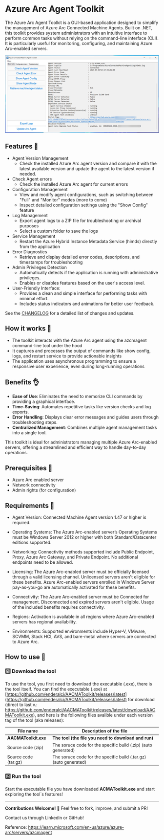 # Azure Arc Agent Toolkit

The Azure Arc Agent Toolkit is a GUI-based application designed to simplify the management of Azure Arc Connected Machine Agents. Built on .NET, this toolkit provides system administrators with an intuitive interface to perform common tasks without relying on the command-line interface (CLI). It is particularly useful for monitoring, configuring, and maintaining Azure Arc-enabled servers.

![UI](Resources/application.png "The GUI of the tool")

## Features 🚀

  - Agent Version Management
    - Check the installed Azure Arc agent version and compare it with the latest available version and update the agent to the latest version if needed.
  - Check Agent errors
    - Check the installed Azure Arc agent for current errors
  - Configuration Management
    - View and modify agent configurations, such as switching between "Full" and "Monitor" modes (more to come)
    - Inspect detailed configuration settings using the "Show Config" feature
  - Log Management
    - Export agent logs to a ZIP file for troubleshooting or archival purposes
    - Select a custom folder to save the logs
  - Service Management
    - Restart the Azure Hybrid Instance Metadata Service (himds) directly from the application
  - Error Diagnostics
    - Retrieve and display detailed error codes, descriptions, and timestamps for troubleshooting
  - Admin Privileges Detection
    - Automatically detects if the application is running with administrative privileges.
    - Enables or disables features based on the user's access level.
  - User-Friendly Interface:
    - Provides a clean and simple interface for performing tasks with minimal effort.
    - Includes status indicators and animations for better user feedback.

See the [CHANGELOG](CHANGELOG.md) for a detailed list of changes and updates.

## How it works 🚀
- The toolkit interacts with the Azure Arc agent using the azcmagent command-line tool under the hood
- It captures and processes the output of commands like show config, logs, and restart service to provide actionable insights
- The application uses asynchronous programming to ensure a responsive user experience, even during long-running operations

## Benefits 👌
- **Ease of Use**: Eliminates the need to memorize CLI commands by providing a graphical interface.
- **Time-Saving**: Automates repetitive tasks like version checks and log exports.
- **Error Handling**: Displays clear error messages and guides users through troubleshooting steps.
- **Centralized Management**: Combines multiple agent management tasks into a single tool.

This toolkit is ideal for administrators managing multiple Azure Arc-enabled servers, offering a streamlined and efficient way to handle day-to-day operations.

## Prerequisites 📌

- Azure Arc enabled server
- Network connectivity
- Admin rights (for configuration)

## Requirements 📌

  - Agent Version: Connected Machine Agent version 1.47 or higher is required.
  
  - Operating Systems: The Azure Arc-enabled server’s Operating Systems must be Windows Server 2012 or higher with both Standard/Datacenter editions supported.
  
  - Networking: Connectivity methods supported include Public Endpoint, Proxy, Azure Arc Gateway, and Private Endpoint. No additional endpoints need to be allowed.
  
  - Licensing: The Azure Arc-enabled server must be officially licensed through a valid licensing channel. Unlicensed servers aren't eligible for these benefits. Azure Arc-enabled servers enrolled in Windows Server pay-as-you-go are automatically activated for these benefits.
  
  - Connectivity: The Azure Arc-enabled server must be Connected for management. Disconnected and expired servers aren't eligible. Usage of the included benefits requires connectivity.
  
  - Regions: Activation is available in all regions where Azure Arc-enabled servers has regional availability.
  
  - Environments: Supported environments include Hyper-V, VMware, SCVMM, Stack HCI, AVS, and bare-metal where servers are connected to Azure Arc.

## How to use 📄

### 1️⃣ Download the tool

To use the tool, you first need to download the executable (.exe), there is the tool itself.
You can find the executable (.exe) at [https://github.com/enderalci/AACMAToolkit/releases/latest](https://github.com/enderalci/AACMAToolkit/releases/latest) for download (direct to last v.: https://github.com/enderalci/AACMAToolkit/releases/latest/download/AACMAToolkit.exe), and here is the following files avalible under each version tag of the tool (aka releases):

| **File name**        | **Description of the file**                                           |
| -------------------- | --------------------------------------------------------------------- |
| **AACMAToolkit.exe** | **The tool (the file you need to download and run)**                  |
| Source code (zip)    | The soruce code for the specific build (.zip) (auto generated)        |
| Source code (tar.gz) | The soruce code for the specific build (.tar.gz) (auto generated)     |

### 2️⃣ Run the tool

Start the executable file you have downloaded **ACMAToolkit.exe** and start exploring the tool´s features!

---

**Contributions Welcome!** 🤝 Feel free to fork, improve, and submit a PR!

Contact us through LinkedIn or GitHub!

Reference: https://learn.microsoft.com/en-us/azure/azure-arc/servers/azcmagent
